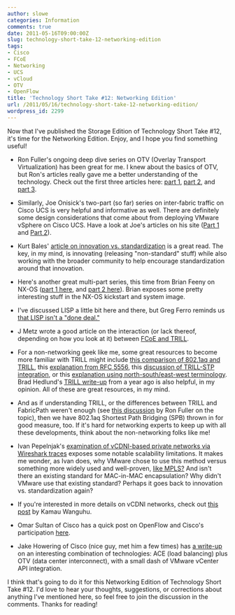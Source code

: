```yaml
---
author: slowe
categories: Information
comments: true
date: 2011-05-16T09:00:00Z
slug: technology-short-take-12-networking-edition
tags:
- Cisco
- FCoE
- Networking
- UCS
- vCloud
- OTV
- OpenFlow
title: 'Technology Short Take #12: Networking Edition'
url: /2011/05/16/technology-short-take-12-networking-edition/
wordpress_id: 2299
---
```


Now that I've published the Storage Edition of Technology Short Take #12, it's time for the Networking Edition. Enjoy, and I hope you find something useful!

* Ron Fuller's ongoing deep dive series on OTV (Overlay Transport Virtualization) has been great for me. I knew about the basics of OTV, but Ron's articles really gave me a better understanding of the technology. Check out the first three articles here: [part 1](http://ccie5851.blogspot.com/2011/02/otv-deep-dive-part-one.html), [part 2](http://ccie5851.blogspot.com/2011/02/otv-deep-dive-part-two.html), and [part 3](http://ccie5851.blogspot.com/2011/03/otv-deep-dive-part-3.html).

* Similarly, Joe Onisick's two-part (so far) series on inter-fabric traffic on Cisco UCS is very helpful and informative as well. There are definitely some design considerations that come about from deploying VMware vSphere on Cisco UCS. Have a look at Joe's articles on his site ([Part 1](http://www.definethecloud.net/inter-fabric-traffic-in-ucs) and [Part 2](http://www.definethecloud.net/inter-fabric-traffic-in-ucspart-ii)).

* Kurt Bales' [article on innovation vs. standardization](http://www.network-janitor.net/2011/02/proprietary-cometh-before-the-standard/) is a great read. The key, in my mind, is innovating (releasing "non-standard" stuff) while also working with the broader community to help encourage standardization around that innovation.

* Here's another great multi-part series, this time from Brian Feeny on NX-OS ([part 1 here](http://www.feeny.org/?p=794), and [part 2 here](http://www.feeny.org/?p=827)). Brian exposes some pretty interesting stuff in the NX-OS kickstart and system image.

* I've discussed LISP a little bit here and there, but Greg Ferro reminds us [that LISP isn't a "done deal."](http://etherealmind.com/path-lisp-certain-rfc-6115/)

* J Metz wrote a good article on the interaction (or lack thereof, depending on how you look at it) between [FCoE and TRILL](http://blogs.cisco.com/datacenter/understanding-fcoe-and-trill-the-easy-way/).

* For a non-networking geek like me, some great resources to become more familiar with TRILL might include [this comparison of 802.1aq and TRILL](http://blog.ioshints.info/2010/08/trill-and-8021aq-are-like-apples-and.html), this [explanation from RFC 5556](http://packetattack.org/2010/10/06/traveling-east-west-might-get-a-little-easier-highlights-from-the-trill-rfc5556/), this [discussion of TRILL-STP integration](http://blog.ioshints.info/2011/03/trillfabric-path-stp-integration.html), or this [explanation using north-south/east-west terminology](http://etherealmind.com/layer-2-multipath-east-west-bandwidth-switch-designs/). Brad Hedlund's [TRILL write-up](http://bradhedlund.com/2010/05/07/setting-the-stage-for-trill/) from a year ago is also helpful, in my opinion. All of these are great resources, in my mind.

* And as if understanding TRILL, or the differences between TRILL and FabricPath weren't enough (see [this discussion](http://www.networkworld.com/community/blog/full-tilt-boogie-networking-ciscos-fabricpat) by Ron Fuller on the topic), then we have 802.1aq Shortest Path Bridging (SPB) thrown in for good measure, too. If it's hard for networking experts to keep up with all these developments, think about the non-networking folks like me!

* Ivan Pepelnjak's [examination of vCDNI-based private networks via Wireshark traces](http://blog.ioshints.info/2011/04/vcloud-director-networking.html) exposes some notable scalability limitations. It makes me wonder, as Ivan does, why VMware chose to use this method versus something more widely used and well-proven, [like MPLS?](http://blog.ioshints.info/2011/04/vcloud-architects-ever-heard-of-mpls.html) And isn't there an existing standard for MAC-in-MAC encapsulation? Why didn't VMware use that existing standard? Perhaps it goes back to innovation vs. standardization again?

* If you're interested in more details on vCDNI networks, check out [this post](http://www.borgcube.com/blogs/2011/03/vcd-network-isolation-vcdni/) by Kamau Wanguhu.

* Omar Sultan of Cisco has a quick post on OpenFlow and Cisco's participation [here](http://blogs.cisco.com/datacenter/openflow-pulling-networking-into-the-application-stack/).

* Jake Howering of Cisco (nice guy, met him a few times) has [a write-up](http://blogs.cisco.com/datacenter/dci-use-case-capacity-expansion/) on an interesting combination of technologies: ACE (load balancing) plus OTV (data center interconnect), with a small dash of VMware vCenter API integration.

I think that's going to do it for this Networking Edition of Technology Short Take #12. I'd love to hear your thoughts, suggestions, or corrections about anything I've mentioned here, so feel free to join the discussion in the comments. Thanks for reading!
